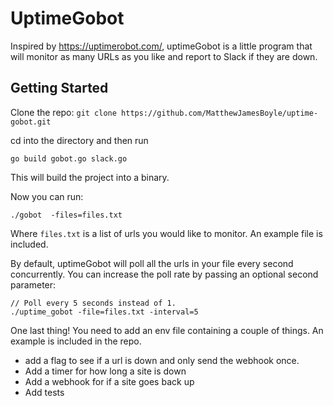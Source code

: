 # UptimeGobot

Inspired by https://uptimerobot.com/, uptimeGobot is a little program that will monitor as many URLs as you like and report to Slack if they are down.

## Getting Started
Clone the repo:
`git clone https://github.com/MatthewJamesBoyle/uptime-gobot.git`

cd into the directory and then run

`go build gobot.go slack.go`

This will build the project into a binary.

Now you can run:

`./gobot  -files=files.txt`

Where `files.txt` is a list of urls you would like to monitor. An example file is included.

By default, uptimeGobot will poll all the urls in your file every second concurrently. You can increase the poll rate by passing an optional second parameter:

```
// Poll every 5 seconds instead of 1.
./uptime_gobot -file=files.txt -interval=5
```

One last thing! You need to add an env file containing a couple of things. An example is included in the repo.



* add a flag to see if a url is down and only send the webhook once.
* Add a timer for how long a site is down
* Add a webhook for if a site goes back up
* Add tests
